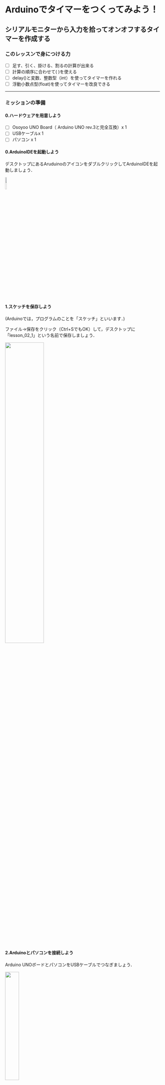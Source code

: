 # Arduinoでタイマーをつくってみよう！

## **シリアルモニターから入力を拾ってオンオフするタイマーを作成する**

### このレッスンで身につける力

- [ ] 足す、引く、掛ける、割るの計算が出来る
- [ ] 計算の順序に合わせて( )を使える
- [ ] delay()と変数、整数型（int）を使ってタイマーを作れる
- [ ] 浮動小数点型(float)を使ってタイマーを改良できる

---

### ミッションの準備

#### 0.ハードウェアを用意しよう

- [ ] Osoyoo UNO Board（ Arduino UNO rev.3と完全互換）x 1
- [ ] USBケーブルx 1
- [ ] パソコン x 1

#### 0.ArduinoIDEを起動しよう

デスクトップにあるAruduinoのアイコンをダブルクリックしてArduinoIDEを起動しましょう．

<img src="image/ArduinoIDE_icon.png" width="10%">

#### 1.スケッチを保存しよう

(Arduinoでは，プログラムのことを「スケッチ」といいます．)

ファイル→保存をクリック（Ctrl+SでもOK）して，デスクトップに「lesson_02_1」という名前で保存しましょう．

<img src="image/ArduinoIDE_save.png" width="50%">

#### 2.Arduinoとパソコンを接続しよう

Arduino UNOボードとパソコンをUSBケーブルでつなぎましょう．

<img src="image/Arduino_USBcable.png" width="30%">

【注意】USBを抜き差しするときは向きを確認して，ていねいにあつかうこと．

USBを差したら，ArduinoIDEでポートを指定しましょう．

ツール→シリアルポートをクリックして，「COM～（Arduino UNO）」となっているものをクリックしましょう．（COM～の数字は毎回変わります．）

<img src="image/ArduinoIDE_port_setting.png" width="70%">



---

### 【前回の復習】電卓を作ってみよう
#### このセクションで身につける力
- [ ] 足す、引く、掛ける、割るの計算が出来る
- [ ] 計算の順序に合わせて( )を使える

---

#### プログラムでの四則演算

足し算，引き算，掛け算，割り算のことを「四則演算（しそくえんざん）」と言います．

算数の時間だけでなく，プログラムを書くときもこの四則演算を使うことが多いです．

しかし，プログラム内での四則演算は少し変わった書き方をします．まずは書き方を覚えましょう．

| 種類 | 算数 | プログラム |
| ---- | ---- | ---- |
|  足し算  | + | + |
|  引き算  | - | - |
|  掛け算  | × | * （アスタリスク） |
|  割り算  | ÷ | / （スラッシュ）|

プログラムで書く四則演算の例
- 1 + 1
- 2 - 1
- 2 * 3  
- 4 / 2

また，普通の式と同じように()で囲んだ式を先に計算することもできます．
- (1 + 2) * 3 → 9
- ((1 + 2) *3) / 3 →3



---


#### シリアルモニタからの入力を読み取ろう

電卓を作るには，入力された数字を読み取る必要があります．

さっそく，シリアルモニタからの入力をそのまま表示するプログラムを作ってみましょう．

以下をすべてコピー＆ペーストしましょう．


**＜プログラム＞**

``` C++
long val;

void setup() {
  Serial.begin(9600); //ボーレートの指定
}

void loop() {

  //受信データがある場合if内を処理
  if (Serial.available() > 0) {
    val = Serial.parseInt();    //文字列データを数値に変換
    Serial.println(val);          //一つ目の数字をシリアルモニタに表示
  }

}
```


**＜実行の準備＞**

ツール→シリアルモニタをクリックしましょう．

シリアルモニタが表示されたら，ボーレートを9600bpsに，と改行の設定を「改行無し」にしましょう．

シリアルモニタに数字を入力してみましょう．

<img src="image/lesson02_1_serialmonitor_setting.png" width="70%">


**＜実行結果＞**

<img src="image/lesson02_1_serialmonitor_result.png" width="70%">



---

#### 電卓を完成させよう

上で作ったプログラムを改造して，電卓に改造しましょう．

ファイル→名前を付けて保存をクリックして，「lesson_02_1」という名前で保存しましょう．

以下をすべてコピー＆ペーストしましょう．

**＜プログラム＞**

``` C++
long val1,val2,result;

void setup() {
  Serial.begin(9600); //ボーレートを指定
}

void loop() {

  //受信データがある場合if内を処理
  if (Serial.available() > 0){
    
    val1 = Serial.parseInt();    //文字列データを数値に変換
    Serial.print(val1);          //一つ目の数字をシリアルモニタに表示
    
    char aop = Serial.read();    //四則演算用の文字の読み込み
    Serial.print(aop);           //四則演算の文字をシリアルモニタに表示
 
    val2 = Serial.parseInt();    //文字列データを数値に変換
    Serial.print(val2);          //2つ目の数字をシリアルモニタに表示
    Serial.println("=");         //"="表示後改行
    
    switch (aop){
      case '+' :
          result = val1 + val2;
          Serial.println(result ,DEC);   //加算と改行
          Serial.println("");            //改行
          break;
      
      case '-' :
          result = val1 - val2;
          Serial.println(result ,DEC);   //減算と改行
          Serial.println("");            //改行
          break;

      case '*' :
          result = val1 * val2;
          Serial.println(result ,DEC);   //乗算と改行
          Serial.println("");            //改行
          break;

      case '/' :
          result = val1 / val2;
          Serial.println(result ,DEC);   //除算と改行
          Serial.println("");            //改行
          break;
      }
      
  }
  
}
```

**＜実行の準備＞**

ツール→シリアルモニタをクリックしましょう．

シリアルモニタが表示されたら，ボーレートを9600に，と改行の設定を「改行無し」にしましょう．

シリアルモニタに「1+1」「2*3」のような式を入力して，Enterを押しましょう．

<img src="image/lesson02_2_serialmonitor_setting.png" width="70%">



**＜実行結果＞**

<img src="image/lesson02_2_serialmonitor_result.png" width="70%">



---

### タイマーを作ってみよう
#### このセクションで身につける力
- [ ] delay()と変数、整数型（int）を使ってタイマーを作れる
- [ ] 浮動小数点型(float)を使ってタイマーを改良できる

---

#### 変数とは？

変数は，数字や文字を入れておく入れ物のことです．MindStormsではカバンになっていましたね．

Arduinoでは，変数を使う前に宣言する（用意する）必要があります．

例えば，こんな風に宣言します．

``` C++
int a;
```
これは，「整数型で，aという変数を宣言した」ということになります．

「int」が「整数型」を表します．整数とは，「1」「100」「-5」などの小数や分数以外の数字です．整数型には整数しか入りません．「3.14（小数）」「b（文字）」などは入りません．

この部分を変えると型の種類を変更できます．型の種類は他にもたくさんありますが，ここではintのみの紹介とします．

---


#### 1秒ごとにカウントアップするタイマーを作ろう

ファイル→名前を付けて保存をクリックして，「lesson_02_3」という名前で保存しましょう．

以下をすべてコピー＆ペーストしましょう．

**＜プログラム＞**

``` C++
int count = 0;

void setup() {
  Serial.begin(9600);
  Serial.println("Yを押してタイマースタート");
}
void loop() {
  if (Serial.available()) {
    char ch = Serial.read();
    if (ch == 'y' ||  ch == 'Y') {
      Serial.println("タイマーON");
      Serial.println("タイマーを止めるにはNを押してください");
      count = 0;
    }
    if (ch == 'n' ||  ch == 'N') {
      Serial.println("タイマーOFF");
      Serial.print(count);
      Serial.println(" 秒");
      Serial.println("Yを押してタイマースタート");
      count = 0;
    }
  }
  delay(1000);
  count += 1;
}
```

**＜実行の準備＞**

ツール→シリアルモニタをクリックしましょう．

シリアルモニタが表示されたら，ボーレートを9600に，と改行の設定を「改行無し」にしましょう．

シリアルモニタに「y」を入力して，Enterを押しましょう．タイマーが起動します．

数秒後，シリアルモニタに「n」を入力して，またEnterを押しましょう．タイマーが停止して，経過した時間が表示されます．


**＜実行結果＞**

<img src="image/lesson02_3_serialmonitor_result.png" width="70%">





---

#### 0.1秒ごとにカウントアップするタイマーを作ろう

50m走をするときに使うストップウォッチなどは，1秒の100分の1や1000分の1の細かい時間まで測ることができます．

今回は，上で作ったプログラムを改造して，1秒の10分の1の時間まで測ることができる（＝10倍の精度の）タイマーを作りましょう．

**＜プログラム＞**

ループを遅らせる時間を1000ms（1秒）から100ms（0.1秒）に変えて，精度をアップしましょう．

``` C++
delay(100);
```

ループを早めた分，countの数字が10倍速く大きくなってしまうので，表示する数字を10分の1にして調節しましょう．

``` C++
Serial.print(count/10);
```

**＜実行の準備＞**

さきほどと同じように実行しましょう．


**＜実行結果＞**

<img src="image/lesson02_3_serialmonitor_result.png" width="70%">

**精度が10倍になっているはずなのに1秒単位でしか表示されないのは何故だろう？**


---

#### float型を使ってタイマーを正しく動作させよう

ファイル→名前を付けて保存をクリックして，「lesson_02_4」という名前で保存しましょう．

先ほどのプログラムの変数「count」を，「float型（浮動小数点型）」に変えてみましょう．

``` C++
float count = 0;
```

float型とは，整数に加えて小数も入れることができる変数です．小数点以下何桁まで入れることができるかによって型の種類が変わりますが，今回はfloat型で十分です．

**＜実行の準備＞**

さきほどと同じように実行しましょう．


**＜実行結果＞**

<img src="image/lesson02_4_serialmonitor_result.png" width="70%">

**0.1秒単位で数字が表示されることを確認しよう**

---

### まとめ

- プログラムでの四則演算は「+」「-」「*」「/」
- シリアルモニタでデータの入力・表示ができる
- ループを遅らせるための関数はdelay();
- 変数は，数字や文字を入れておく箱
- int型は「整数型」，float型は「浮動小数点型」


#### 出来たことをチェックしよう

- [ ] 足す、引く、掛ける、割るの計算が出来る
- [ ] 計算の順序に合わせて( )を使える
- [ ] delay()と変数、整数型（int）を使ってタイマーを作れる
- [ ] 浮動小数点型(float)を使ってタイマーを改良できる